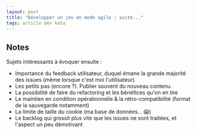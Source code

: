 ```yaml
---
layout: post
title: "Développer un jeu en mode agile : suite..."
tags: article dev kata
---
```


## Notes

Sujets intéressants à évoquer ensuite :

- Importance du feedback utilisateur, duquel émane la grande majorité des issues (même lorsque c'est moi l'utilisateur)
- Les petits pas (encore ?). Publier souvent du nouveau contenu.
- La possibilité de faire du refactoring et les bénéfices qu'on en tire
- Le maintien en condition opérationnelle & la rétro-compatibilité (format de la sauvegarde notamment)
- La limite de taille du cookie (ma base de données... 😱)
- Le backlog qui grossit plus vite que les issues ne sont traitées, et l'aspect un peu démotivant
